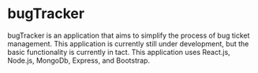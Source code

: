 # bugTracker

bugTracker is an application that aims to simplify the process of bug ticket management. This application is currently still under development, but the basic functionality is currently in tact. This application uses React.js, Node.js, MongoDb, Express, and Bootstrap.